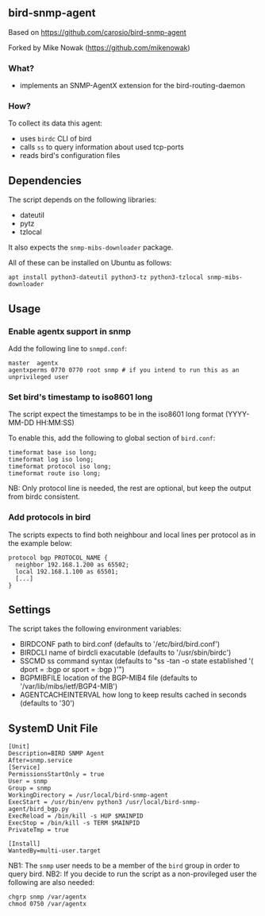 ## bird-snmp-agent

Based on https://github.com/carosio/bird-snmp-agent

Forked by Mike Nowak (https://github.com/mikenowak)

### What?

* implements an SNMP-AgentX extension for the bird-routing-daemon

### How?

To collect its data this agent:

* uses `birdc` CLI of bird
* calls `ss` to query information about used tcp-ports
* reads bird's configuration files

## Dependencies

The script depends on the following libraries:
* dateutil
* pytz
* tzlocal

It also expects the `snmp-mibs-downloader` package.

All of these can be installed on Ubuntu as follows:

`apt install python3-dateutil python3-tz python3-tzlocal snmp-mibs-downloader`

## Usage

### Enable agentx support in snmp

Add the following line to `snmpd.conf`:

```
master	agentx
agentxperms 0770 0770 root snmp # if you intend to run this as an unprivileged user
```

### Set bird's timestamp to iso8601 long

The script expect the timestamps to be in the iso8601 long format (YYYY-MM-DD HH:MM:SS)

To enable this, add the following to global section of `bird.conf`:

```
timeformat base iso long;
timeformat log iso long;
timeformat protocol iso long;
timeformat route iso long;
```

NB: Only protocol line is needed, the rest are optional, but keep the output from birdc consistent.

### Add protocols in bird

The scripts expects to find both neighbour and local lines per protocol as in the example below:

```
protocol bgp PROTOCOL_NAME {
  neighbor 192.168.1.200 as 65502;
  local 192.168.1.100 as 65501;
  [...]
}
```

## Settings

The script takes the following environment variables:

* BIRDCONF           path to bird.conf (defaults to '/etc/bird/bird.conf')
* BIRDCLI            name of birdcli exacutable (defaults to '/usr/sbin/birdc')
* SSCMD              ss command syntax (defaults to "ss -tan -o state established '( dport = :bgp or sport = :bgp )'")
* BGPMIBFILE         location of the BGP-MIB4 file (defaults to '/var/lib/mibs/ietf/BGP4-MIB')
* AGENTCACHEINTERVAL how long to keep results cached in seconds (defaults to '30')


## SystemD Unit File

```
[Unit]
Description=BIRD SNMP Agent
After=snmp.service
[Service]
PermissionsStartOnly = true
User = snmp
Group = snmp
WorkingDirectory = /usr/local/bird-snmp-agent
ExecStart = /usr/bin/env python3 /usr/local/bird-snmp-agent/bird_bgp.py
ExecReload = /bin/kill -s HUP $MAINPID
ExecStop = /bin/kill -s TERM $MAINPID
PrivateTmp = true

[Install]
WantedBy=multi-user.target
```

NB1: The `snmp` user needs to be a member of the `bird` group in order to query bird.
NB2: If you decide to run the script as a non-provileged user the following are also needed:

```
chgrp snmp /var/agentx
chmod 0750 /var/agentx
```
